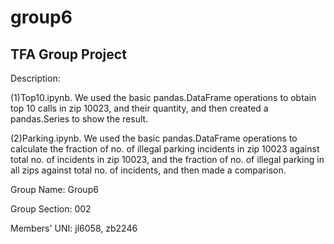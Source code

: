 # group6
## TFA Group Project

Description:

(1)Top10.ipynb. We used the basic pandas.DataFrame operations to obtain top 10 calls in zip 10023, and their quantity, and then created a pandas.Series to show the result.

(2)Parking.ipynb. We used the basic pandas.DataFrame operations to calculate the fraction of no. of illegal parking incidents in zip 10023 against total no. of incidents in zip 10023, and the fraction of no. of illegal parking in all zips against total no. of incidents, and then made a comparison.



Group Name: Group6

Group Section: 002

Members' UNI: jl6058, zb2246
